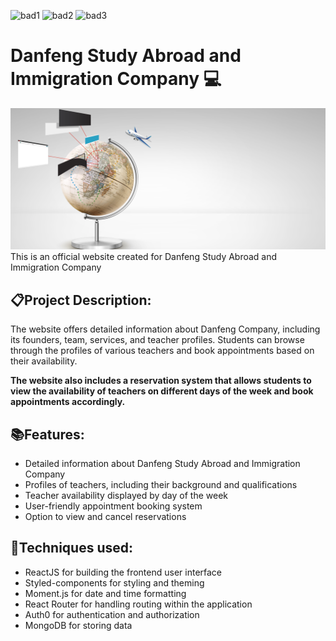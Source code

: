<!-- @format -->
![bad1](https://img.shields.io/badge/Coder-Fengdi-yellowgreen)
![bad2](https://img.shields.io/badge/Stack-MongoDB-blue)
![bad3](https://img.shields.io/badge/Version-V1.0.0-orange)

# Danfeng Study Abroad and Immigration Company 💻
<img src = "/client/public/photos/photo_banner.jpg"/>
This is an official website created for Danfeng Study Abroad and Immigration Company

## 📋Project Description:
The website offers detailed information about Danfeng Company, including its founders, team, services, and teacher profiles. Students can browse through the profiles of various teachers and book appointments based on their availability. 

**The website also includes a reservation system that allows students to view the availability of teachers on different days of the week and book appointments accordingly.**

## 📚Features:
- Detailed information about Danfeng Study Abroad and Immigration Company
- Profiles of teachers, including their background and qualifications
- Teacher availability displayed by day of the week
- User-friendly appointment booking system
- Option to view and cancel reservations
## 🔧Techniques used:
- ReactJS for building the frontend user interface
- Styled-components for styling and theming
- Moment.js for date and time formatting
- React Router for handling routing within the application
- Auth0 for authentication and authorization
- MongoDB for storing data



